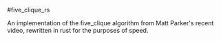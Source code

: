 #five_clique_rs

An implementation of the five_clique algorithm from Matt Parker's recent video, rewritten in rust for the purposes of speed.

